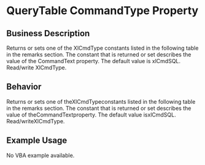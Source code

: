 # QueryTable CommandType Property

## Business Description
Returns or sets one of the XlCmdType constants listed in the following table in the remarks section. The constant that is returned or set describes the value of the CommandText property. The default value is xlCmdSQL. Read/write XlCmdType.

## Behavior
Returns or sets one of theXlCmdTypeconstants listed in the following table in the remarks section. The constant that is returned or set describes the value of theCommandTextproperty. The default value isxlCmdSQL. Read/writeXlCmdType.

## Example Usage
No VBA example available.